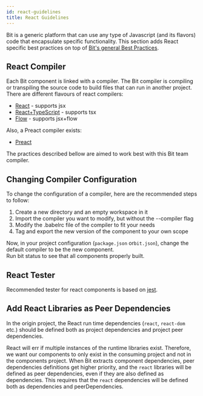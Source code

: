 ```yaml
---
id: react-guidelines
title: React Guidelines
---
```


Bit is a generic platform that can use any type of Javascript (and its flavors) code that encapsulate specific functionality. This section adds React specific best practices on top of [Bit's general Best Practices](/docs/best-practices.html).

## React Compiler

Each Bit component is linked with a compiler. The Bit compiler is compiling or transpiling the source code to build files that can run in another project. There are different flavours of react compilers: 

- [React](https://bit.dev/bit/envs/compilers/react) - supports jsx  
- [React+TypeScript](https://bit.dev/bit/envs/compilers/react-typescript) - supports tsx  
- [Flow](https://bit.dev/bit/envs/compilers/flow) - supports jsx+flow

Also, a Preact compiler exists:

- [Preact](https://bit.dev/bit/envs/compilers/preact)  

The practices described bellow are aimed to work best with this Bit team compiler.  

## Changing Compiler Configuration

To change the configuration of a compiler, here are the recommended steps to follow: 

1) Create a new directory and an empty workspace in it
2) Import the compiler you want to modify, but without the --compiler flag
3) Modify the .babelrc file of the compiler to fit your needs
4) Tag and export the new version of the component to your own scope

Now, in your project configuration (`package.json` or`bit.json`), change the default compiler to be the new component.  
Run bit status to see that all components properly built.  

## React Tester

Recommended tester for react components is based on [jest](https://bit.dev/bit/envs/testers/jest).  

## Add React Libraries as Peer Dependencies

In the origin project, the React run time dependencies (`react`, `react-dom` etc.) should be defined both as project dependencies and project peer dependencies.

React will err if multiple instances of the runtime libraries exist. Therefore, we want our components to only exist in the consuming project and not in the components project. When Bit extracts component dependencies, peer dependencies definitions get higher priority, and the `react` libraries will be defined as peer dependencies, even if they are also defined as dependencies. This requires that the `react` dependencies will be defined both as dependencies and peerDependencies.
